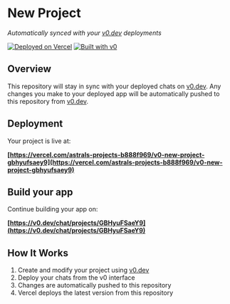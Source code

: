 # New Project

*Automatically synced with your [v0.dev](https://v0.dev) deployments*

[![Deployed on Vercel](https://img.shields.io/badge/Deployed%20on-Vercel-black?style=for-the-badge&logo=vercel)](https://vercel.com/astrals-projects-b888f969/v0-new-project-gbhyufsaey9)
[![Built with v0](https://img.shields.io/badge/Built%20with-v0.dev-black?style=for-the-badge)](https://v0.dev/chat/projects/GBHyuFSaeY9)

## Overview

This repository will stay in sync with your deployed chats on [v0.dev](https://v0.dev).
Any changes you make to your deployed app will be automatically pushed to this repository from [v0.dev](https://v0.dev).

## Deployment

Your project is live at:

**[https://vercel.com/astrals-projects-b888f969/v0-new-project-gbhyufsaey9](https://vercel.com/astrals-projects-b888f969/v0-new-project-gbhyufsaey9)**

## Build your app

Continue building your app on:

**[https://v0.dev/chat/projects/GBHyuFSaeY9](https://v0.dev/chat/projects/GBHyuFSaeY9)**

## How It Works

1. Create and modify your project using [v0.dev](https://v0.dev)
2. Deploy your chats from the v0 interface
3. Changes are automatically pushed to this repository
4. Vercel deploys the latest version from this repository